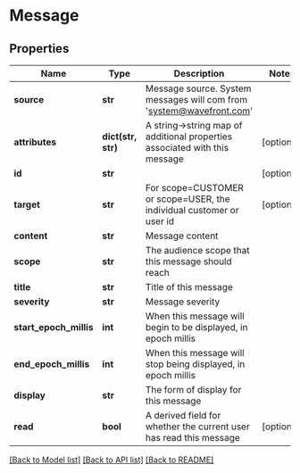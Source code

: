 # Message

## Properties
Name | Type | Description | Notes
------------ | ------------- | ------------- | -------------
**source** | **str** | Message source.  System messages will com from &#39;system@wavefront.com&#39; | 
**attributes** | **dict(str, str)** | A string-&gt;string map of additional properties associated with this message | [optional] 
**id** | **str** |  | [optional] 
**target** | **str** | For scope&#x3D;CUSTOMER or scope&#x3D;USER, the individual customer or user id | [optional] 
**content** | **str** | Message content | 
**scope** | **str** | The audience scope that this message should reach | 
**title** | **str** | Title of this message | 
**severity** | **str** | Message severity | 
**start_epoch_millis** | **int** | When this message will begin to be displayed, in epoch millis | 
**end_epoch_millis** | **int** | When this message will stop being displayed, in epoch millis | 
**display** | **str** | The form of display for this message | 
**read** | **bool** | A derived field for whether the current user has read this message | [optional] 

[[Back to Model list]](../README.md#documentation-for-models) [[Back to API list]](../README.md#documentation-for-api-endpoints) [[Back to README]](../README.md)


